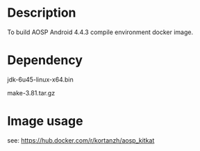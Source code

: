 # Description
To build AOSP Android 4.4.3 compile environment docker image.
# Dependency
jdk-6u45-linux-x64.bin

make-3.81.tar.gz
# Image usage
see: 
https://hub.docker.com/r/kortanzh/aosp_kitkat
